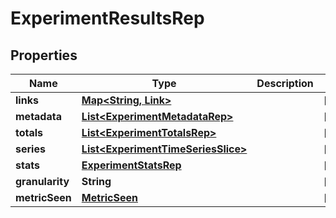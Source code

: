 

# ExperimentResultsRep


## Properties

Name | Type | Description | Notes
------------ | ------------- | ------------- | -------------
**links** | [**Map&lt;String, Link&gt;**](Link.md) |  |  [optional]
**metadata** | [**List&lt;ExperimentMetadataRep&gt;**](ExperimentMetadataRep.md) |  |  [optional]
**totals** | [**List&lt;ExperimentTotalsRep&gt;**](ExperimentTotalsRep.md) |  |  [optional]
**series** | [**List&lt;ExperimentTimeSeriesSlice&gt;**](ExperimentTimeSeriesSlice.md) |  |  [optional]
**stats** | [**ExperimentStatsRep**](ExperimentStatsRep.md) |  |  [optional]
**granularity** | **String** |  |  [optional]
**metricSeen** | [**MetricSeen**](MetricSeen.md) |  |  [optional]




